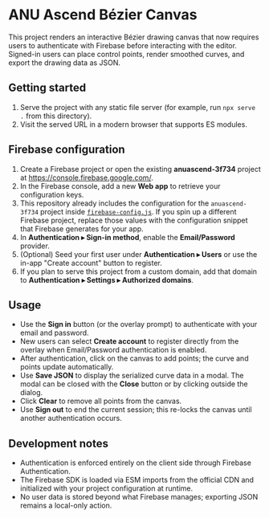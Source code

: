 # ANU Ascend Bézier Canvas

This project renders an interactive Bézier drawing canvas that now requires users to authenticate with Firebase before interacting with the editor. Signed-in users can place control points, render smoothed curves, and export the drawing data as JSON.

## Getting started

1. Serve the project with any static file server (for example, run `npx serve .` from this directory).
2. Visit the served URL in a modern browser that supports ES modules.

## Firebase configuration

1. Create a Firebase project or open the existing **anuascend-3f734** project at <https://console.firebase.google.com/>.
2. In the Firebase console, add a new **Web app** to retrieve your configuration keys.
3. This repository already includes the configuration for the `anuascend-3f734` project inside [`firebase-config.js`](./firebase-config.js). If you spin up a different Firebase project, replace those values with the configuration snippet that Firebase generates for your app.
4. In **Authentication ▸ Sign-in method**, enable the **Email/Password** provider.
5. (Optional) Seed your first user under **Authentication ▸ Users** or use the in-app "Create account" button to register.
6. If you plan to serve this project from a custom domain, add that domain to **Authentication ▸ Settings ▸ Authorized domains**.

## Usage

- Use the **Sign in** button (or the overlay prompt) to authenticate with your email and password.
- New users can select **Create account** to register directly from the overlay when Email/Password authentication is enabled.
- After authentication, click on the canvas to add points; the curve and points update automatically.
- Use **Save JSON** to display the serialized curve data in a modal. The modal can be closed with the **Close** button or by clicking outside the dialog.
- Click **Clear** to remove all points from the canvas.
- Use **Sign out** to end the current session; this re-locks the canvas until another authentication occurs.

## Development notes

- Authentication is enforced entirely on the client side through Firebase Authentication.
- The Firebase SDK is loaded via ESM imports from the official CDN and initialized with your project configuration at runtime.
- No user data is stored beyond what Firebase manages; exporting JSON remains a local-only action.
